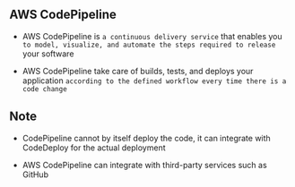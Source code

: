 ## AWS CodePipeline

- AWS CodePipeline is `a continuous delivery service` that enables you `to model, visualize, and automate the steps required to release` your software

- AWS CodePipeline take care of builds, tests, and deploys your application `according to the defined workflow every time there is a code change`

## Note

- CodePipeline cannot by itself deploy the code, it can integrate with CodeDeploy for the actual deployment

- AWS CodePipeline can integrate with third-party services such as GitHub
